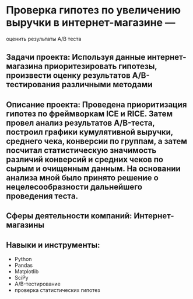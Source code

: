 # Проверка гипотез по увеличению выручки в интернет-магазине —
оценить результаты A/B теста

## Задачи проекта: Используя данные интернет-магазина приоритезировать гипотезы, произвести оценку результатов A/B-тестирования различными методами

## Описание проекта: Проведена приоритизация гипотез по фреймворкам ICE и RICE. Затем провел анализ результатов A/B-теста, построил графики кумулятивной выручки, среднего чека, конверсии по группам, а затем посчитал статистическую значимость различий конверсий и средних чеков по сырым и очищенным данным. На основании анализа мной было принято решение о нецелесообразности дальнейшего проведения теста.

## Сферы деятельности компаний: Интернет-магазины

## Навыки и инструменты: 
- Python
- Pandas
- Matplotlib
- SciPy
- A/B-тестирование
- проверка статистических гипотез
